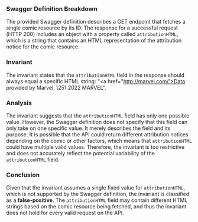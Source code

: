 ### Swagger Definition Breakdown
The provided Swagger definition describes a GET endpoint that fetches a single comic resource by its ID. The response for a successful request (HTTP 200) includes an object with a property called `attributionHTML`, which is a string that contains an HTML representation of the attribution notice for the comic resource.

### Invariant
The invariant states that the `attributionHTML` field in the response should always equal a specific HTML string: "<a href=\"http://marvel.com\">Data provided by Marvel. \251 2022 MARVEL</a>".

### Analysis
The invariant suggests that the `attributionHTML` field has only one possible value. However, the Swagger definition does not specify that this field can only take on one specific value. It merely describes the field and its purpose. It is possible that the API could return different attribution notices depending on the comic or other factors, which means that `attributionHTML` could have multiple valid values. Therefore, the invariant is too restrictive and does not accurately reflect the potential variability of the `attributionHTML` field.

### Conclusion
Given that the invariant assumes a single fixed value for `attributionHTML`, which is not supported by the Swagger definition, the invariant is classified as a **false-positive**. The `attributionHTML` field may contain different HTML strings based on the comic resource being fetched, and thus the invariant does not hold for every valid request on the API.
